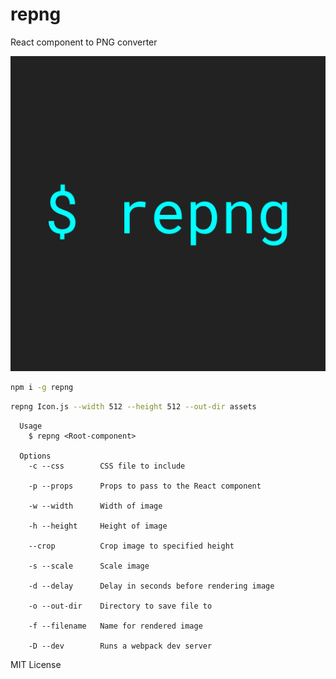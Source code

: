 
# repng

React component to PNG converter

![](example/repng.png)

```sh
npm i -g repng
```

```sh
repng Icon.js --width 512 --height 512 --out-dir assets
```

```
  Usage
    $ repng <Root-component>

  Options
    -c --css        CSS file to include

    -p --props      Props to pass to the React component

    -w --width      Width of image

    -h --height     Height of image

    --crop          Crop image to specified height

    -s --scale      Scale image

    -d --delay      Delay in seconds before rendering image

    -o --out-dir    Directory to save file to

    -f --filename   Name for rendered image

    -D --dev        Runs a webpack dev server
```

MIT License

